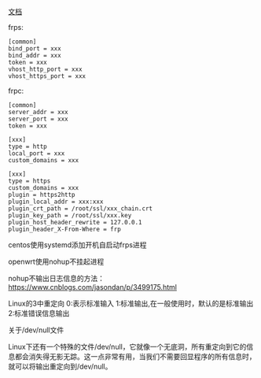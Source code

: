 [文档](https://gofrp.org/docs/)

frps:
```shell
[common]
bind_port = xxx
bind_addr = xxx
token = xxx
vhost_http_port = xxx
vhost_https_port = xxx
```

frpc:
```
[common]
server_addr = xxx
server_port = xxx
token = xxx

[xxx]
type = http
local_port = xxx
custom_domains = xxx

[xxx]
type = https
custom_domains = xxx
plugin = https2http
plugin_local_addr = xxx:xxx
plugin_crt_path = /root/ssl/xxx_chain.crt
plugin_key_path = /root/ssl/xxx.key
plugin_host_header_rewrite = 127.0.0.1
plugin_header_X-From-Where = frp
```

centos使用systemd添加开机自启动frps进程

openwrt使用nohup不挂起进程

nohup不输出日志信息的方法：https://www.cnblogs.com/jasondan/p/3499175.html

Linux的3中重定向
0:表示标准输入
1:标准输出,在一般使用时，默认的是标准输出
2:标准错误信息输出

关于/dev/null文件

Linux下还有一个特殊的文件/dev/null，它就像一个无底洞，所有重定向到它的信息都会消失得无影无踪。这一点非常有用，当我们不需要回显程序的所有信息时，就可以将输出重定向到/dev/null。